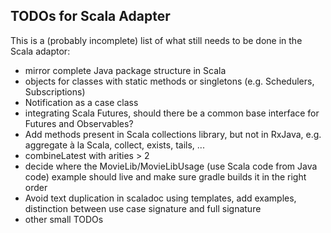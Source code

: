 
TODOs for Scala Adapter
-----------------------

This is a (probably incomplete) list of what still needs to be done in the Scala adaptor:

*    mirror complete Java package structure in Scala
*    objects for classes with static methods or singletons (e.g. Schedulers, Subscriptions)
*    Notification as a case class
*    integrating Scala Futures, should there be a common base interface for Futures and Observables?
*    Add methods present in Scala collections library, but not in RxJava, e.g. aggregate à la Scala, collect, exists, tails, ...
*    combineLatest with arities > 2
*    decide where the MovieLib/MovieLibUsage (use Scala code from Java code) example should live and make sure gradle builds it in the right order
*    Avoid text duplication in scaladoc using templates, add examples, distinction between use case signature and full signature
*    other small TODOs


